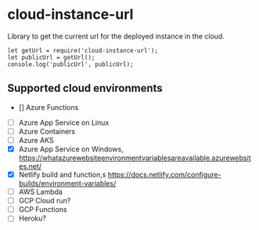 # cloud-instance-url

Library to get the current url for the deployed instance in the cloud.

```
let getUrl = require('cloud-instance-url');
let publicUrl = getUrl();
console.log('publicUrl', publicUrl);
```

## Supported cloud environments

- [] Azure Functions
- [ ] Azure App Service on Linux
- [ ] Azure Containers
- [ ] Azure AKS
- [x] Azure App Service on Windows, https://whatazurewebsiteenvironmentvariablesareavailable.azurewebsites.net/
- [x] Netlify build and function,s https://docs.netlify.com/configure-builds/environment-variables/
- [ ] AWS Lambda
- [ ] GCP Cloud run?
- [ ] GCP Functions
- [ ] Heroku?
